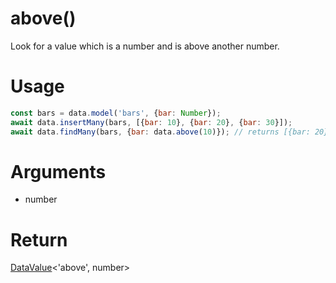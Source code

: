 above()
===

Look for a value which is a number and is above another number.

# Usage

```javascript
const bars = data.model('bars', {bar: Number});
await data.insertMany(bars, [{bar: 10}, {bar: 20}, {bar: 30}]);
await data.findMany(bars, {bar: data.above(10)}); // returns [{bar: 20}, {bar: 30}]
```

# Arguments

- number

# Return

[DataValue](../definitions/DataValue)<'above', number>
